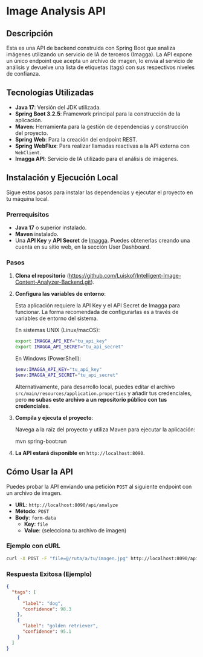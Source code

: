 # Image Analysis API

## Descripción

Esta es una API de backend construida con Spring Boot que analiza imágenes utilizando un servicio de IA de terceros (Imagga). La API expone un único endpoint que acepta un archivo de imagen, lo envía al servicio de análisis y devuelve una lista de etiquetas (tags) con sus respectivos niveles de confianza.

## Tecnologías Utilizadas

- **Java 17**: Versión del JDK utilizada.
- **Spring Boot 3.2.5**: Framework principal para la construcción de la aplicación.
- **Maven**: Herramienta para la gestión de dependencias y construcción del proyecto.
- **Spring Web**: Para la creación del endpoint REST.
- **Spring WebFlux**: Para realizar llamadas reactivas a la API externa con `WebClient`.
- **Imagga API**: Servicio de IA utilizado para el análisis de imágenes.

## Instalación y Ejecución Local

Sigue estos pasos para instalar las dependencias y ejecutar el proyecto en tu máquina local.

### Prerrequisitos

- **Java 17** o superior instalado.
- **Maven** instalado.
- Una **API Key** y **API Secret** de [Imagga](https://imagga.com/). Puedes obtenerlas creando una cuenta en su sitio web, en la sección User Dashboard.

### Pasos

1.  **Clona el repositorio** (https://github.com/Luiskof/Intelligent-Image-Content-Analyzer-Backend.git).

2.  **Configura las variables de entorno**:

    Esta aplicación requiere la API Key y el API Secret de Imagga para funcionar. La forma recomendada de configurarlas es a través de variables de entorno del sistema.

    En sistemas UNIX (Linux/macOS):
    ```bash
    export IMAGGA_API_KEY="tu_api_key"
    export IMAGGA_API_SECRET="tu_api_secret"
    ```

    En Windows (PowerShell):
    ```powershell
    $env:IMAGGA_API_KEY="tu_api_key"
    $env:IMAGGA_API_SECRET="tu_api_secret"
    ```

    Alternativamente, para desarrollo local, puedes editar el archivo `src/main/resources/application.properties` y añadir tus credenciales, pero **no subas este archivo a un repositorio público con tus credenciales**.

3.  **Compila y ejecuta el proyecto**:

    Navega a la raíz del proyecto y utiliza Maven para ejecutar la aplicación:

    mvn spring-boot:run
  
4.  **La API estará disponible** en `http://localhost:8090`.

## Cómo Usar la API

Puedes probar la API enviando una petición `POST` al siguiente endpoint con un archivo de imagen.

- **URL**: `http://localhost:8090/api/analyze`
- **Método**: `POST`
- **Body**: `form-data`
  - **Key**: `file`
  - **Value**: (selecciona tu archivo de imagen)

### Ejemplo con cURL

```bash
curl -X POST -F "file=@/ruta/a/tu/imagen.jpg" http://localhost:8090/api/analyze
```

### Respuesta Exitosa (Ejemplo)

```json
{
  "tags": [
    {
      "label": "dog",
      "confidence": 98.3
    },
    {
      "label": "golden retriever",
      "confidence": 95.1
    }
  ]
}
```
